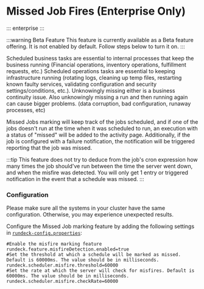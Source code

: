 # Missed Job Fires (Enterprise Only)
::: enterprise
:::

:::warning Beta Feature
  This feature is currently available as a Beta feature offering.  It is not enabled by default.  Follow steps below to turn it on.
:::

Scheduled business tasks are essential to internal processes that keep the business running (Financial operations, inventory operations, fulfillment requests, etc.) Scheduled operations tasks are essential to keeping infrastructure running (rotating logs, cleaning up temp files, restarting known faulty services, validating configuration and security settings/conditions, etc.). Unknowingly missing either is a business continuity issue. Also unknowingly missing a run and then running again can cause bigger problems. (data corruption, bad configuration, runaway processes, etc)

Missed Jobs marking will keep track of the jobs scheduled, and if one of the jobs doesn't run at the time when it was scheduled
to run, an execution with a status of "missed" will be added to the activity page. Additionally, if the job is configured with a failure notification, the notification
will be triggered reporting that the job was missed.

:::tip
This feature does not try to deduce from the job's cron expression how many times the job should've run between the time the server went down, and when the misfire was detected.
You will only get 1 entry or triggered notification in the event that a schedule was missed.
:::

### Configuration

Please make sure all the systems in your cluster have the same configuration. Otherwise, you may experience unexpected results.

Configure the Missed Job marking feature by adding the following settings in [`rundeck-config.properties`](/administration/configuration/config-file-reference.html#rundeck-config-properties):

```properties
#Enable the misfire marking feature
rundeck.feature.misfireDetection.enabled=true
#Set the threshold at which a schedule will be marked as missed. Default is 60000ms. The value should be in milliseconds.
rundeck.scheduler.misfire.threshold=60000
#Set the rate at which the server will check for misfires. Default is 60000ms. The value should be in milliseconds.
rundeck.scheduler.misfire.checkRate=60000
```
